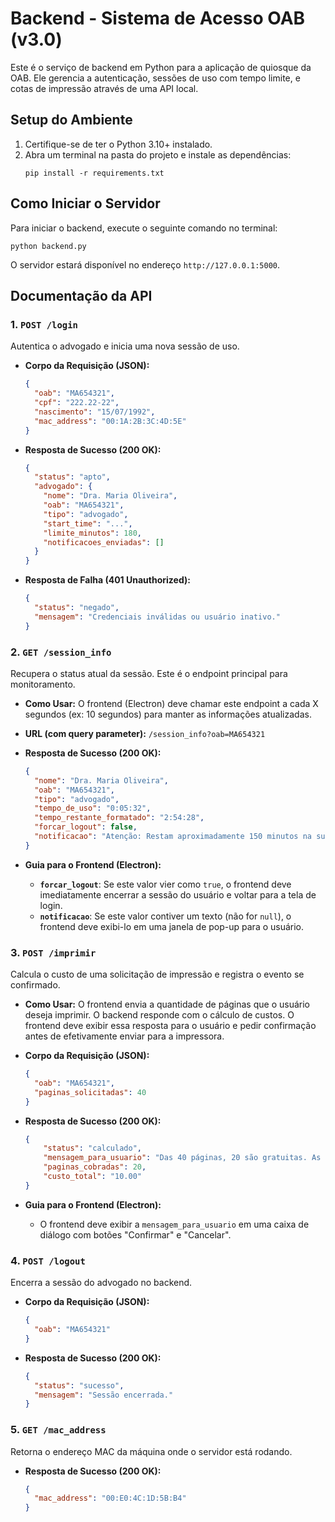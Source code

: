 # Backend - Sistema de Acesso OAB (v3.0)

Este é o serviço de backend em Python para a aplicação de quiosque da OAB. Ele gerencia a autenticação, sessões de uso com tempo limite, e cotas de impressão através de uma API local.

## Setup do Ambiente

1.  Certifique-se de ter o Python 3.10+ instalado.
2.  Abra um terminal na pasta do projeto e instale as dependências:
    ```
    pip install -r requirements.txt
    ```

## Como Iniciar o Servidor

Para iniciar o backend, execute o seguinte comando no terminal:

```
python backend.py
```

O servidor estará disponível no endereço `http://127.0.0.1:5000`.

## Documentação da API

### **1. `POST /login`**

Autentica o advogado e inicia uma nova sessão de uso.

-   **Corpo da Requisição (JSON):**
    ```json
    {
      "oab": "MA654321",
      "cpf": "222.22-22",
      "nascimento": "15/07/1992",
      "mac_address": "00:1A:2B:3C:4D:5E"
    }
    ```
-   **Resposta de Sucesso (200 OK):**
    ```json
    {
      "status": "apto",
      "advogado": {
        "nome": "Dra. Maria Oliveira",
        "oab": "MA654321",
        "tipo": "advogado",
        "start_time": "...",
        "limite_minutos": 180,
        "notificacoes_enviadas": []
      }
    }
    ```
-   **Resposta de Falha (401 Unauthorized):**
    ```json
    {
      "status": "negado",
      "mensagem": "Credenciais inválidas ou usuário inativo."
    }
    ```

### **2. `GET /session_info`**

Recupera o status atual da sessão. Este é o endpoint principal para monitoramento.

-   **Como Usar:** O frontend (Electron) deve chamar este endpoint a cada X segundos (ex: 10 segundos) para manter as informações atualizadas.

-   **URL (com query parameter):** `/session_info?oab=MA654321`

-   **Resposta de Sucesso (200 OK):**
    ```json
    {
      "nome": "Dra. Maria Oliveira",
      "oab": "MA654321",
      "tipo": "advogado",
      "tempo_de_uso": "0:05:32",
      "tempo_restante_formatado": "2:54:28",
      "forcar_logout": false,
      "notificacao": "Atenção: Restam aproximadamente 150 minutos na sua sessão."
    }
    ```
-   **Guia para o Frontend (Electron):**
    * **`forcar_logout`**: Se este valor vier como `true`, o frontend deve imediatamente encerrar a sessão do usuário e voltar para a tela de login.
    * **`notificacao`**: Se este valor contiver um texto (não for `null`), o frontend deve exibi-lo em uma janela de pop-up para o usuário.

### **3. `POST /imprimir`**

Calcula o custo de uma solicitação de impressão e registra o evento se confirmado.

-   **Como Usar:** O frontend envia a quantidade de páginas que o usuário deseja imprimir. O backend responde com o cálculo de custos. O frontend deve exibir essa resposta para o usuário e pedir confirmação antes de efetivamente enviar para a impressora.

-   **Corpo da Requisição (JSON):**
    ```json
    {
      "oab": "MA654321",
      "paginas_solicitadas": 40
    }
    ```
-   **Resposta de Sucesso (200 OK):**
    ```json
    {
        "status": "calculado",
        "mensagem_para_usuario": "Das 40 páginas, 20 são gratuitas. As 20 páginas restantes custarão R$ 10.00.",
        "paginas_cobradas": 20,
        "custo_total": "10.00"
    }
    ```
-   **Guia para o Frontend (Electron):**
    * O frontend deve exibir a `mensagem_para_usuario` em uma caixa de diálogo com botões "Confirmar" e "Cancelar".

### **4. `POST /logout`**

Encerra a sessão do advogado no backend.

-   **Corpo da Requisição (JSON):**
    ```json
    {
      "oab": "MA654321"
    }
    ```
-   **Resposta de Sucesso (200 OK):**
    ```json
    {
      "status": "sucesso",
      "mensagem": "Sessão encerrada."
    }
    ```

### **5. `GET /mac_address`**
Retorna o endereço MAC da máquina onde o servidor está rodando.

-   **Resposta de Sucesso (200 OK):**
    ```json
    {
      "mac_address": "00:E0:4C:1D:5B:B4"
    }
    ```